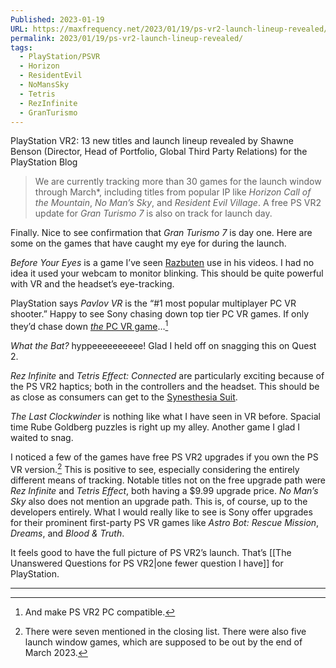 ```yaml
---
Published: 2023-01-19
URL: https://maxfrequency.net/2023/01/19/ps-vr2-launch-lineup-revealed/
permalink: 2023/01/19/ps-vr2-launch-lineup-revealed/
tags:
  - PlayStation/PSVR
  - Horizon
  - ResidentEvil
  - NoMansSky
  - Tetris
  - RezInfinite
  - GranTurismo
---
```

PlayStation VR2: 13 new titles and launch lineup revealed by Shawne Benson (Director, Head of Portfolio, Global Third Party Relations) for the PlayStation Blog

> We are currently tracking more than 30 games for the launch window through March*, including titles from popular IP like *Horizon Call of the Mountain*, *No Man’s Sky*, and *Resident Evil Village*. A free PS VR2 update for *Gran Turismo 7* is also on track for launch day.

Finally. Nice to see confirmation that *Gran Turismo 7* is day one. Here are some on the games that have caught my eye for during the launch.

*Before Your Eyes* is a game I’ve seen [Razbuten](https://www.youtube.com/@razbuten) use in his videos. I had no idea it used your webcam to monitor blinking. This should be quite powerful with VR and the headset’s eye-tracking.

PlayStation says *Pavlov VR* is the “#1 most popular multiplayer PC VR shooter.” Happy to see Sony chasing down top tier PC VR games. If only they’d chase down [*the* PC VR game](https://store.steampowered.com/app/546560/HalfLife_Alyx/)…[^1]

*What the Bat?* hyppeeeeeeeeee! Glad I held off on snagging this on Quest 2.

*Rez Infinite* and *Tetris Effect: Connected* are particularly exciting because of the PS VR2 haptics; both in the controllers and the headset. This should be as close as consumers can get to the [Synesthesia Suit](https://rezinfinite.com/synesthesia-suit/).

*The Last Clockwinder* is nothing like what I have seen in VR before. Spacial time Rube Goldberg puzzles is right up my alley. Another game I glad I waited to snag.

I noticed a few of the games have free PS VR2 upgrades if you own the PS VR version.[^2] This is positive to see, especially considering the entirely different means of tracking. Notable titles not on the free upgrade path were *Rez Infinite* and *Tetris Effect*, both having a $9.99 upgrade price. *No Man’s Sky* also does not mention an upgrade path. This is, of course, up to the developers entirely. What I would really like to see is Sony offer upgrades for their prominent first-party PS VR games like *Astro Bot: Rescue Mission*, *Dreams*, and *Blood & Truth*.

It feels good to have the full picture of PS VR2’s launch. That’s [[The Unanswered Questions for PS VR2|one fewer question I have]] for PlayStation.

---
[^1]: And make PS VR2 PC compatible.
[^2]: There were seven mentioned in the closing list. There were also five launch window games, which are supposed to be out by the end of March 2023.